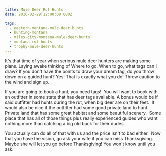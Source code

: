 ```yaml
---
title: Mule Deer Rut Hunts
date: 2016-02-29T12:00:00.000Z

tags:
  - eastern-montana-mule-deer-hunts
  - hunting-montana
  - miles-city-montana-mule-deer-hunts
  - montana-rut-hunts
  - trophy-mule-deer-hunts
---
```


It's that time of year when serious mule deer hunters are making some plans. Laying awake thinking of Where to go. When to go, what tags can I draw? If you don't have the points to draw your dream tag, do you throw down on a guided hunt? Yes! That is exactly what you do! Throw caution to the wind and sign up.

If you are going to book a hunt, you need tags!  You will want to book with an outfitter in some state that has deer tags available. A bonus would be if said outfitter had hunts during the rut, when big deer are on their feet.  It would also be nice if the outfitter had some good private land to hunt.  Private land that has some great habitat and some beautiful scenery.  Some place that has all of those things plus really experienced guides who want nothing more than catching a big old buck for their dudes.

You actually can do all of that with us and the price isn't to bad either.  Now that you have the vision, go ask your wife if you can miss Thanksgiving. Maybe she will let you go before Thanksgiving! You won't know until you ask.
